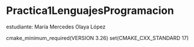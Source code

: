 # Practica1LenguajesProgramacion

estudiante: María Mercedes Olaya López

cmake_minimum_required(VERSION 3.26)
set(CMAKE_CXX_STANDARD 17)

